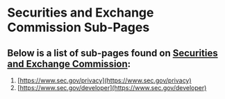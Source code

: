 # Securities and Exchange Commission Sub-Pages

## Below is a list of sub-pages found on [Securities and Exchange Commission](https://www.sec.gov):

1. [https://www.sec.gov/privacy](https://www.sec.gov/privacy)
1. [https://www.sec.gov/developer](https://www.sec.gov/developer)
